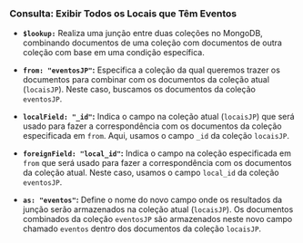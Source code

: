 ### Consulta: Exibir Todos os Locais que Têm Eventos

- **`$lookup:`** Realiza uma junção entre duas coleções no MongoDB, combinando documentos de uma coleção com documentos de outra coleção com base em uma condição específica.

- **`from: "eventosJP"`:** Especifica a coleção da qual queremos trazer os documentos para combinar com os documentos da coleção atual (`locaisJP`). Neste caso, buscamos os documentos da coleção `eventosJP`.

- **`localField: "_id"`:** Indica o campo na coleção atual (`locaisJP`) que será usado para fazer a correspondência com os documentos da coleção especificada em `from`. Aqui, usamos o campo `_id` da coleção `locaisJP`.

- **`foreignField: "local_id"`:** Indica o campo na coleção especificada em `from` que será usado para fazer a correspondência com os documentos da coleção atual. Neste caso, usamos o campo `local_id` da coleção `eventosJP`.

- **`as: "eventos"`:** Define o nome do novo campo onde os resultados da junção serão armazenados na coleção atual (`locaisJP`). Os documentos combinados da coleção `eventosJP` são armazenados neste novo campo chamado `eventos` dentro dos documentos da coleção `locaisJP`.
